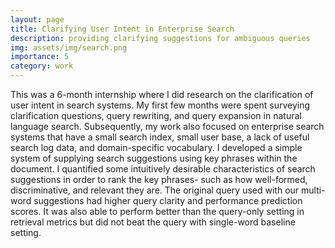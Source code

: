 ```yaml
---
layout: page
title: Clarifying User Intent in Enterprise Search
description: providing clarifying suggestions for ambiguous queries
img: assets/img/search.png
importance: 5
category: work
---
```


This was a 6-month internship where I did research on the clarification of user intent in search systems. My first few months were spent surveying clarification questions, query rewriting, and query expansion in natural language search. Subsequently, my work also focused on enterprise search systems that have a small search index, small user base, a lack of useful search log data, and domain-specific vocabulary. I developed a simple system of supplying search suggestions using key phrases within the document. I quantified some intuitively desirable characteristics of search suggestions in order to rank the key phrases- such as how well-formed, discriminative, and relevant they are. The original query used with our multi-word suggestions had higher query clarity and performance prediction scores. It was also able to perform better than the query-only setting in retrieval metrics but did not beat the query with single-word baseline setting.
